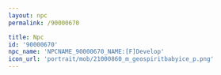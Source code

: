 ```yaml
---
layout: npc
permalink: /90000670

title: Npc
id: '90000670'
npc_name: 'NPCNAME_90000670_NAME:[F]Develop'
icon_url: 'portrait/mob/21000860_m_geospiritbabyice_p.png'
---
```

